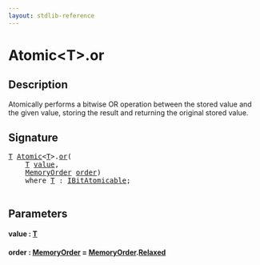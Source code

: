 ```yaml
---
layout: stdlib-reference
---
```


# Atomic\<T\>\.or

## Description

Atomically performs a bitwise OR operation between the stored value and
the given value, storing the result and returning the original stored
value.




## Signature 

<pre>
<a href="index.md#typeparam-T" class="code_type">T</a> <a href="index.md" class="code_type">Atomic</a>&lt;<a href="index.md#typeparam-T" class="code_type">T</a>&gt;.<a href="or.md">or</a>(
    <a href="index.md#typeparam-T" class="code_type">T</a> <a href="or.md#decl-value" class="code_param">value</a>,
    <a href="../memoryorder-06/index.md" class="code_type">MemoryOrder</a> <a href="or.md#decl-order" class="code_param">order</a>)
    <span class='code_keyword'>where</span> <a href="index.md#typeparam-T" class="code_type">T</a> : <a href="../../interfaces/ibitatomicable-014/index.md" class="code_type">IBitAtomicable</a>;

</pre>

## Parameters

####  <a id="decl-value"></a>value  : [T](index.md#typeparam-T)
####  <a id="decl-order"></a>order  : [MemoryOrder](../memoryorder-06/index.md) = [MemoryOrder](../memoryorder-06/index.md)\.[Relaxed](../memoryorder-06/index.md#decl-Relaxed)


<script>
// Fix .md links to .html when on ReadTheDocs
if (window.location.hostname.includes('readthedocs') || 
    window.location.hostname.includes('rtfd.io')) {
  document.addEventListener('DOMContentLoaded', function() {
    const links = document.querySelectorAll('a');
    links.forEach(link => {
      const href = link.getAttribute('href');
      if (href && href.includes('.md')) {
        // This regex will handle .md links with or without fragment identifiers or query parameters
        link.href = link.href.replace(/(.+)\.md(#[^?]*)?(\?.*)?$/, '$1.html$2$3');
      }
    });
  });
}
</script>
